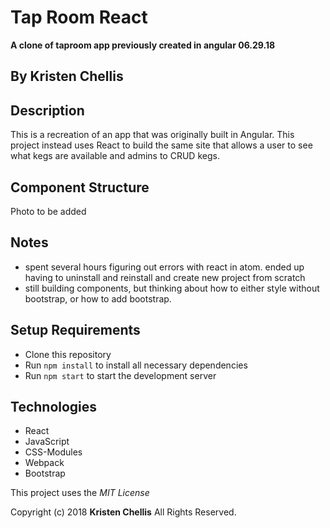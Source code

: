 # Tap Room React
**A clone of taproom app previously created in angular 06.29.18**

## By Kristen Chellis

## Description
This is a recreation of an app that was originally built in Angular. This project instead uses React to build the same site that allows a user to see what kegs are available and admins to CRUD kegs.

## Component Structure
Photo to be added

## Notes
* spent several hours figuring out errors with react in atom. ended up having to uninstall and reinstall and create new project from scratch
* still building components, but thinking about how to either style without bootstrap, or how to add bootstrap.

## Setup Requirements

* Clone this repository
* Run `npm install` to install all necessary dependencies
* Run `npm start` to start the development server

## Technologies
* React
* JavaScript
* CSS-Modules
* Webpack
* Bootstrap

This project uses the _MIT License_  

Copyright (c) 2018 **Kristen Chellis** All Rights Reserved.
